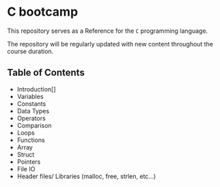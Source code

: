 # C bootcamp

This repository serves as a Reference for the `C` programming language.
    
The repository will be regularly updated with new content throughout the course duration.


## Table of Contents

- Introduction[]
- Variables
- Constants
- Data Types
- Operators
- Comparison
- Loops
- Functions
- Array
- Struct
- Pointers
- File IO
- Header files/ Libraries (malloc, free, strlen, etc...)
